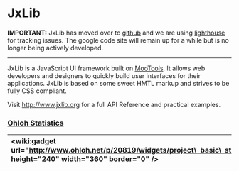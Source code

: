 # JxLib #

**IMPORTANT:** JxLib has moved over to [github](http://jxlib.github.com/) and we are using [lighthouse](http://jxlib.lighthouse.com/) for tracking issues.  The google code site will remain up for a while but is no longer being actively developed.

---

JxLib is a JavaScript UI framework built on [MooTools](http://mootools.net). It allows web developers and designers to quickly build user interfaces for their applications. JxLib is based on some sweet HMTL markup and strives to be fully CSS compliant.

Visit http://www.jxlib.org for a full API Reference and practical examples.

### [Ohloh Statistics](https://www.ohloh.net/p/jxlib) ###

| &lt;wiki:gadget url="http://www.ohloh.net/p/20819/widgets/project\_basic\_stats.xml" height="240" width="360" border="0" /&gt; | &lt;wiki:gadget url="http://www.ohloh.net/p/20819/widgets/project\_languages.xml" height="240" width="360" border="0" /&gt; |
|:-------------------------------------------------------------------------------------------------------------------------------|:----------------------------------------------------------------------------------------------------------------------------|